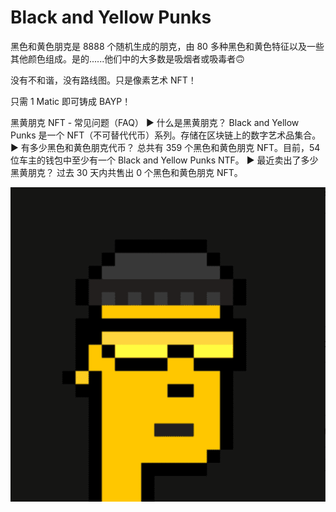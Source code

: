 # Black and Yellow Punks

黑色和黄色朋克是 8888 个随机生成的朋克，由 80 多种黑色和黄色特征以及一些其他颜色组成。是的......他们中的大多数是吸烟者或吸毒者🙃

没有不和谐，没有路线图。只是像素艺术 NFT！

只需 1 Matic 即可铸成 BAYP！

黑黄朋克 NFT - 常见问题（FAQ）
▶ 什么是黑黄朋克？
Black and Yellow Punks 是一个 NFT（不可替代代币）系列。存储在区块链上的数字艺术品集合。
▶ 有多少黑色和黄色朋克代币？
总共有 359 个黑色和黄色朋克 NFT。目前，54 位车主的钱包中至少有一个 Black and Yellow Punks NTF。
▶ 最近卖出了多少黑黄朋克？
过去 30 天内共售出 0 个黑色和黄色朋克 NFT。

![nft](微信截图_20220902185202.png)
